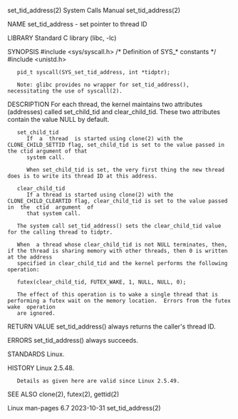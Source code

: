 set_tid_address(2)						      System Calls Manual						    set_tid_address(2)

NAME
       set_tid_address - set pointer to thread ID

LIBRARY
       Standard C library (libc, -lc)

SYNOPSIS
       #include <sys/syscall.h>	     /* Definition of SYS_* constants */
       #include <unistd.h>

       pid_t syscall(SYS_set_tid_address, int *tidptr);

       Note: glibc provides no wrapper for set_tid_address(), necessitating the use of syscall(2).

DESCRIPTION
       For each thread, the kernel maintains two attributes (addresses) called set_child_tid and clear_child_tid.  These two attributes contain the value NULL
       by default.

       set_child_tid
	      If  a  thread  is started using clone(2) with the CLONE_CHILD_SETTID flag, set_child_tid is set to the value passed in the ctid argument of that
	      system call.

	      When set_child_tid is set, the very first thing the new thread does is to write its thread ID at this address.

       clear_child_tid
	      If a thread is started using clone(2) with the CLONE_CHILD_CLEARTID flag, clear_child_tid is set to the value passed in  the  ctid  argument  of
	      that system call.

       The system call set_tid_address() sets the clear_child_tid value for the calling thread to tidptr.

       When  a thread whose clear_child_tid is not NULL terminates, then, if the thread is sharing memory with other threads, then 0 is written at the address
       specified in clear_child_tid and the kernel performs the following operation:

	   futex(clear_child_tid, FUTEX_WAKE, 1, NULL, NULL, 0);

       The effect of this operation is to wake a single thread that is performing a futex wait on the memory location.	Errors from the futex  wake  operation
       are ignored.

RETURN VALUE
       set_tid_address() always returns the caller's thread ID.

ERRORS
       set_tid_address() always succeeds.

STANDARDS
       Linux.

HISTORY
       Linux 2.5.48.

       Details as given here are valid since Linux 2.5.49.

SEE ALSO
       clone(2), futex(2), gettid(2)

Linux man-pages 6.7							  2023-10-31							    set_tid_address(2)
